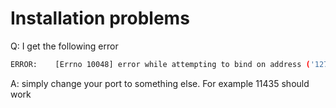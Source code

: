 # Installation problems 

Q: I get the following error

```bash
ERROR:    [Errno 10048] error while attempting to bind on address ('127.0.0.1', 11434): only one usage of each socket address (protocol/network address/port) is normally permitted
```

A: simply change your port to something else. For example 11435 should work 

